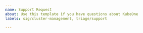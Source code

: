 ```yaml
---
name: Support Request
about: Use this template if you have questions about KubeOne
labels: sig/cluster-management, triage/support

---
```


<!-- Please use this template if you need support using KubeOne or if you have any question.

You can also ask us questions on the KubeOne channel on Kubernetes Slack: http://slack.k8s.io/
-->
